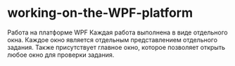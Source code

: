 # working-on-the-WPF-platform
 Работа на платформе WPF
Каждая работа  выполнена в виде отдельного окна. Каждое окно является отдельным представлением отдельного задания. Также присутствует главное окно, которое позволяет открыть любое окно для проверки задания.
